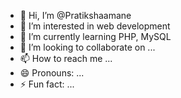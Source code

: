 - 👋 Hi, I’m @Pratikshaamane
- 👀 I’m interested in web development 
- 🌱 I’m currently learning PHP, MySQL 
- 💞️ I’m looking to collaborate on ...
- 📫 How to reach me ...
- 😄 Pronouns: ...
- ⚡ Fun fact: ...

<!---
Pratikshaamane/Pratikshaamane is a ✨ special ✨ repository because its `README.md` (this file) appears on your GitHub profile.
You can click the Preview link to take a look at your changes.
--->
